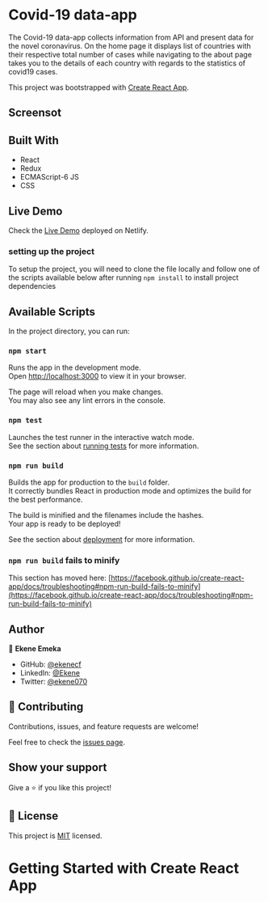 [](https://img.shields.io/badge/Microverse-blueviolet)

# Covid-19 data-app
The Covid-19 data-app collects information from API and present data for the novel coronavirus.
On the home page it displays list of countries with their respective total number of cases while navigating to 
the about page takes you to the details of each country with regards to the statistics of covid19 cases.

This project was bootstrapped with [Create React App](https://github.com/facebook/create-react-app).

## Screensot

<!-- ![screenshot](./screenshot.png) -->

## Built With

- React
- Redux
- ECMAScript-6 JS
- CSS

## Live Demo

Check the [Live Demo](https://warm-panda-37f6ed.netlify.app/) deployed on Netlify.

### setting up the project
To setup the project, you will need to clone the file locally and follow one of the scripts available below after running `npm install` to install project dependencies
## Available Scripts

In the project directory, you can run:

### `npm start`

Runs the app in the development mode.\
Open [http://localhost:3000](http://localhost:3000) to view it in your browser.

The page will reload when you make changes.\
You may also see any lint errors in the console.

### `npm test`

Launches the test runner in the interactive watch mode.\
See the section about [running tests](https://facebook.github.io/create-react-app/docs/running-tests) for more information.

### `npm run build`

Builds the app for production to the `build` folder.\
It correctly bundles React in production mode and optimizes the build for the best performance.

The build is minified and the filenames include the hashes.\
Your app is ready to be deployed!

See the section about [deployment](https://facebook.github.io/create-react-app/docs/deployment) for more information.

### `npm run build` fails to minify

This section has moved here: [https://facebook.github.io/create-react-app/docs/troubleshooting#npm-run-build-fails-to-minify](https://facebook.github.io/create-react-app/docs/troubleshooting#npm-run-build-fails-to-minify)

## Author

👤 **Ekene Emeka**

- GitHub: [@ekenecf](https://github.com/ekenecf)
- LinkedIn: [@Ekene](https://www.linkedin.com/in/nwachukwuekene/)
- Twitter: [@ekene070](https://www.twitter.com/ekene070/)

## 🤝 Contributing

Contributions, issues, and feature requests are welcome!

Feel free to check the [issues page](../../issues/).

## Show your support

Give a ⭐️ if you like this project!

## 📝 License

This project is [MIT](./LICENSE) licensed.

# Getting Started with Create React App
